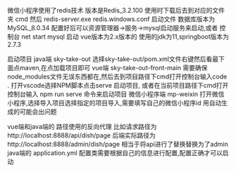 微信小程序使用了redis技术
版本是Redis_3.2.100
使用时下载后去到对应的文件夹 cmd 然后   redis-server.exe redis.windows.conf  启动文件
数据库版本为MySQL_8.0.34  配置好后可以资源管理器->服务->mysql启动服务来启动,或者 控制台 net start mysql 启动
vue版本为2.x版本的
使用的jdk为11,springboot版本为2.7.3

启动项目
java端  sky-take-out
选择sky-take-out/pom.xml文件右键然后看最下面点maven,在点加载项目即可
vue端  sky-take-out-front-main
需要确保node_modules文件无误东西都在,然后去到项目路径下cmd打开控制台输入code . 打开vscode选择NPM脚本点击serve 启动项目,
或者在当前项目路径下cmd打开控制台输入   npm run serve  命令来启动项目
微信小程序端  mp-weixin
打开微信小程序,选择导入项目选择指定的项目导入,需要填写自己的微信小程序id 用自动生成的可能会出问题

vue端和java端的  路径使用的反向代理
比如请求路径为http://localhost:8888/api/dish/page 后端实际路径为  http://localhost:8888/admin/dish/page
相当于将api进行了替换替换为了admin
java端的
application.yml 配置类需要根据自己的信息进行配置,配置正确才可以启动

